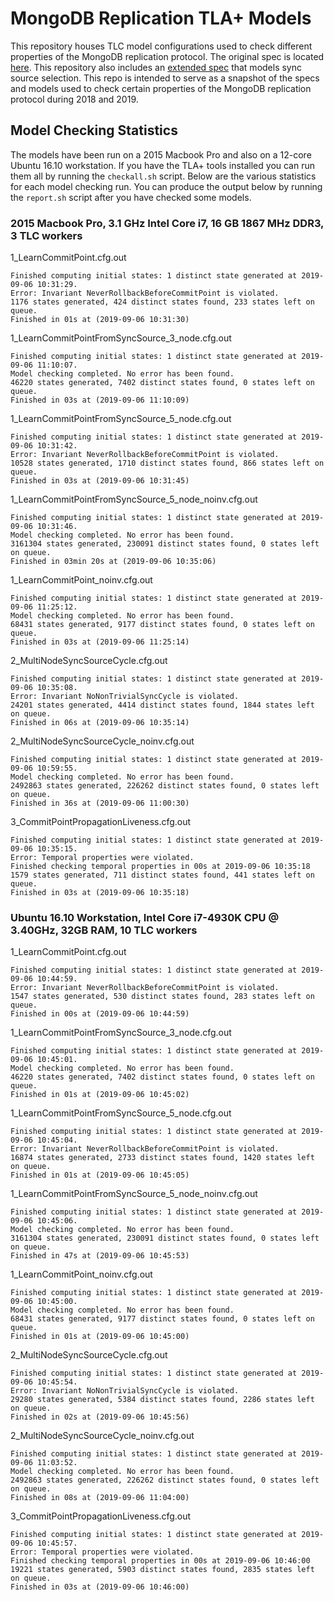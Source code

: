 # MongoDB Replication TLA+ Models

This repository houses TLC model configurations used to check different properties of the MongoDB replication protocol. The original spec is located [here](https://github.com/visualzhou/mongo-repl-tla). This repository also includes an [extended spec](RaftMongoSyncSources.tla) that models sync source selection. This repo is intended to serve as a snapshot of the specs and models used to check certain properties of the MongoDB replication protocol during 2018 and 2019.

## Model Checking Statistics

The models have been run on a 2015 Macbook Pro and also on a 12-core Ubuntu 16.10 workstation. If you have the TLA+ tools installed you can run them all by running the `checkall.sh` script. Below are the various statistics for each model checking run. You can produce the output below by running the `report.sh` script after you have checked some models.

### 2015 Macbook Pro, 3.1 GHz Intel Core i7, 16 GB 1867 MHz DDR3, 3 TLC workers

1_LearnCommitPoint.cfg.out
```
Finished computing initial states: 1 distinct state generated at 2019-09-06 10:31:29.
Error: Invariant NeverRollbackBeforeCommitPoint is violated.
1176 states generated, 424 distinct states found, 233 states left on queue.
Finished in 01s at (2019-09-06 10:31:30)
```

1_LearnCommitPointFromSyncSource_3_node.cfg.out
```
Finished computing initial states: 1 distinct state generated at 2019-09-06 11:10:07.
Model checking completed. No error has been found.
46220 states generated, 7402 distinct states found, 0 states left on queue.
Finished in 03s at (2019-09-06 11:10:09)
```

1_LearnCommitPointFromSyncSource_5_node.cfg.out
```
Finished computing initial states: 1 distinct state generated at 2019-09-06 10:31:42.
Error: Invariant NeverRollbackBeforeCommitPoint is violated.
10528 states generated, 1710 distinct states found, 866 states left on queue.
Finished in 03s at (2019-09-06 10:31:45)
```

1_LearnCommitPointFromSyncSource_5_node_noinv.cfg.out
```
Finished computing initial states: 1 distinct state generated at 2019-09-06 10:31:46.
Model checking completed. No error has been found.
3161304 states generated, 230091 distinct states found, 0 states left on queue.
Finished in 03min 20s at (2019-09-06 10:35:06)
```

1_LearnCommitPoint_noinv.cfg.out
```
Finished computing initial states: 1 distinct state generated at 2019-09-06 11:25:12.
Model checking completed. No error has been found.
68431 states generated, 9177 distinct states found, 0 states left on queue.
Finished in 03s at (2019-09-06 11:25:14)
```

2_MultiNodeSyncSourceCycle.cfg.out
```
Finished computing initial states: 1 distinct state generated at 2019-09-06 10:35:08.
Error: Invariant NoNonTrivialSyncCycle is violated.
24201 states generated, 4414 distinct states found, 1844 states left on queue.
Finished in 06s at (2019-09-06 10:35:14)
```

2_MultiNodeSyncSourceCycle_noinv.cfg.out
```
Finished computing initial states: 1 distinct state generated at 2019-09-06 10:59:55.
Model checking completed. No error has been found.
2492863 states generated, 226262 distinct states found, 0 states left on queue.
Finished in 36s at (2019-09-06 11:00:30)
```

3_CommitPointPropagationLiveness.cfg.out
```
Finished computing initial states: 1 distinct state generated at 2019-09-06 10:35:15.
Error: Temporal properties were violated.
Finished checking temporal properties in 00s at 2019-09-06 10:35:18
1579 states generated, 711 distinct states found, 441 states left on queue.
Finished in 03s at (2019-09-06 10:35:18)
```


### Ubuntu 16.10 Workstation, Intel Core i7-4930K CPU @ 3.40GHz, 32GB RAM, 10 TLC workers

1_LearnCommitPoint.cfg.out
```
Finished computing initial states: 1 distinct state generated at 2019-09-06 10:44:59.
Error: Invariant NeverRollbackBeforeCommitPoint is violated.
1547 states generated, 530 distinct states found, 283 states left on queue.
Finished in 00s at (2019-09-06 10:44:59)
```

1_LearnCommitPointFromSyncSource_3_node.cfg.out
```
Finished computing initial states: 1 distinct state generated at 2019-09-06 10:45:01.
Model checking completed. No error has been found.
46220 states generated, 7402 distinct states found, 0 states left on queue.
Finished in 01s at (2019-09-06 10:45:02)
```

1_LearnCommitPointFromSyncSource_5_node.cfg.out
```
Finished computing initial states: 1 distinct state generated at 2019-09-06 10:45:04.
Error: Invariant NeverRollbackBeforeCommitPoint is violated.
16874 states generated, 2733 distinct states found, 1420 states left on queue.
Finished in 01s at (2019-09-06 10:45:05)
```

1_LearnCommitPointFromSyncSource_5_node_noinv.cfg.out
```
Finished computing initial states: 1 distinct state generated at 2019-09-06 10:45:06.
Model checking completed. No error has been found.
3161304 states generated, 230091 distinct states found, 0 states left on queue.
Finished in 47s at (2019-09-06 10:45:53)
```

1_LearnCommitPoint_noinv.cfg.out
```
Finished computing initial states: 1 distinct state generated at 2019-09-06 10:45:00.
Model checking completed. No error has been found.
68431 states generated, 9177 distinct states found, 0 states left on queue.
Finished in 01s at (2019-09-06 10:45:00)
```

2_MultiNodeSyncSourceCycle.cfg.out
```
Finished computing initial states: 1 distinct state generated at 2019-09-06 10:45:54.
Error: Invariant NoNonTrivialSyncCycle is violated.
29280 states generated, 5384 distinct states found, 2286 states left on queue.
Finished in 02s at (2019-09-06 10:45:56)
```

2_MultiNodeSyncSourceCycle_noinv.cfg.out
```
Finished computing initial states: 1 distinct state generated at 2019-09-06 11:03:52.
Model checking completed. No error has been found.
2492863 states generated, 226262 distinct states found, 0 states left on queue.
Finished in 08s at (2019-09-06 11:04:00)
```

3_CommitPointPropagationLiveness.cfg.out
```
Finished computing initial states: 1 distinct state generated at 2019-09-06 10:45:57.
Error: Temporal properties were violated.
Finished checking temporal properties in 00s at 2019-09-06 10:46:00
19221 states generated, 5903 distinct states found, 2835 states left on queue.
Finished in 03s at (2019-09-06 10:46:00)
```


